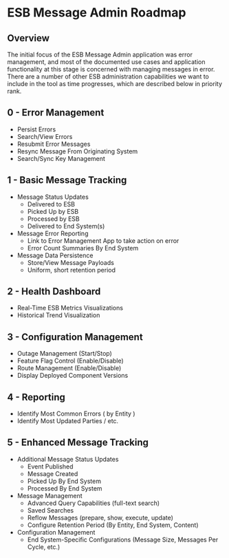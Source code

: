# ESB Message Admin Roadmap

## Overview
The initial focus of the ESB Message Admin application was error management, and most of the documented use cases and
application functionality at this stage is concerned with managing messages in error.  There are a number of other ESB
administration capabilities we want to include in the tool as time progresses, which are described below in priority rank.

## 0 - Error Management
* Persist Errors
* Search/View Errors
* Resubmit Error Messages
* Resync Message From Originating System
* Search/Sync Key Management

## 1 - Basic Message Tracking
* Message Status Updates
    * Delivered to ESB
    * Picked Up by ESB
    * Processed by ESB
    * Delivered to End System(s)
* Message Error Reporting
    * Link to Error Management App to take action on error
    * Error Count Summaries By End System
* Message Data Persistence
    * Store/View Message Payloads
    * Uniform, short retention period

## 2 - Health Dashboard
* Real-Time ESB Metrics Visualizations
* Historical Trend Visualization

## 3 - Configuration Management
* Outage Management (Start/Stop)
* Feature Flag Control (Enable/Disable)
* Route Management (Enable/Disable)
* Display Deployed Component Versions

## 4 - Reporting
* Identify Most Common Errors ( by Entity )
* Identify Most Updated Parties / etc.

## 5 - Enhanced Message Tracking
* Additional Message Status Updates
    * Event Published
    * Message Created
    * Picked Up By End System
    * Processed By End System
* Message Management
    * Advanced Query Capabilities (full-text search)
    * Saved Searches
    * Reflow Messages (prepare, show, execute, update)
    * Configure Retention Period (By Entity, End System, Content)
* Configuration Management
    * End System-Specific Configurations (Message Size, Messages Per Cycle, etc.)
